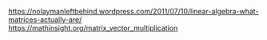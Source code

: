 https://nolaymanleftbehind.wordpress.com/2011/07/10/linear-algebra-what-matrices-actually-are/   
https://mathinsight.org/matrix_vector_multiplication    
